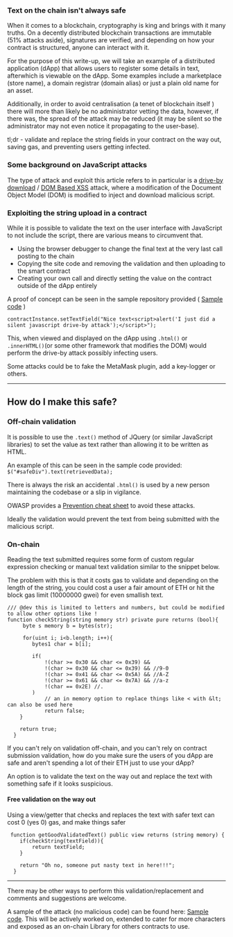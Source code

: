 ### Text on the chain isn't always safe
When it comes to a blockchain, cryptography is king and brings with it many truths. On a decently distributed blockchain transactions are immutable (51% attacks aside), signatures are verified, and depending on how your contract is structured, anyone can interact with it. 

For the purpose of this write-up, we will take an example of a distributed application (dApp) that allows users to register some details in text, afterwhich is viewable on the dApp. Some examples include a marketplace (store name), a domain registrar (domain alias) or just a plain old name for an asset. 

Additionally, in order to avoid centralisation (a tenet of blockchain itself ) there will more than likely be no administrator vetting the data, however, if there was, the spread of the attack may be reduced (it may be silent so the administrator may not even notice it propagating to the user-base).

tl;dr - validate and replace the string fields in your contract on the way out, saving gas, and preventing users getting infected.

### Some background on JavaScript attacks
The type of attack and exploit this article refers to in particular is a [drive-by download](https://www.exabeam.com/information-security/drive-by-download/ "Drive by download") / [DOM Based XSS](https://owasp.org/www-community/attacks/DOM_Based_XSS "Cross-site scripting") attack, where a modification of the Document Object Model (DOM) is modified to inject and download malicious script.


### Exploiting the string upload in a contract
While it is possible to validate the text on the user interface with JavaScript to not include the script, there are various means to circumvent that. 

* Using the browser debugger to change the final text at the very last call posting to the chain 
* Copying the site code and removing the validation and then uploading to the smart contract
* Creating your own call and directly setting the value on the contract outside of the dApp entirely

A proof of concept can be seen in the sample repository provided ( [Sample code](https://github.com/thedarkjester/SolidityAttackVector "Github sample") )

`contractInstance.setTextField("Nice text<script>alert('I just did a silent javascript drive-by attack');</script>");`

This, when viewed and displayed on the dApp using `.html()` or `.innerHTML()`(or some other framework that modifies the DOM) would perform the drive-by attack possibly infecting users.  
  
Some attacks could be to fake the MetaMask plugin, add a key-logger or others.

****

## How do I make this safe?


### Off-chain validation

It is possible to use the `.text()` method of JQuery (or similar JavaScript libraries) to set the value as text rather than allowing it to be written as HTML. 

An example of this can be seen in the sample code provided:
`$("#safeDiv").text(retrievedData);`

There is always the risk an accidental `.html()` is used by a new person maintaining the codebase or a slip in vigilance.  

OWASP provides a [Prevention cheat sheet](https://cheatsheetseries.owasp.org/cheatsheets/DOM_based_XSS_Prevention_Cheat_Sheet.html "Cheat sheet") to avoid these attacks.

Ideally the validation would prevent the text from being submitted with the malicious script.

### On-chain
Reading the text submitted requires some form of custom regular expression checking or manual text validation similar to the snippet below.

The problem with this is that it costs gas to validate and depending on the length of the string, you could cost a user a fair amount of ETH or hit the block gas limit (10000000 gwei) for even smallish text.

```     
/// @dev this is limited to letters and numbers, but could be modified to allow other options like !
function checkString(string memory str) private pure returns (bool){
     byte s memory b = bytes(str);

     for(uint i; i<b.length; i++){
        bytes1 char = b[i];

        if(
            !(char >= 0x30 && char <= 0x39) &&
            !(char >= 0x30 && char <= 0x39) && //9-0
            !(char >= 0x41 && char <= 0x5A) && //A-Z
            !(char >= 0x61 && char <= 0x7A) && //a-z
            !(char == 0x2E) //.
        )
            // an in memory option to replace things like < with &lt; can also be used here
            return false;
    }

    return true;
  }
```

If you can't rely on validation off-chain, and you can't rely on contract submission validation, how do you make sure the users of you dApp are safe and aren't spending a lot of their ETH just to use your dApp?

An option is to validate the text on the way out and replace the text with something safe if it looks suspicious.

#### Free validation on the way out

Using a view/getter that checks and replaces the text with safer text can cost 0 (yes 0) gas, and make things safer  
  
```
 function getGoodValidatedText() public view returns (string memory) {
    if(checkString(textField)){
        return textField;
    }

    return "Oh no, someone put nasty text in here!!!"; 
  } 
```

****

There may be other ways to perform this validation/replacement and comments and suggestions are welcome. 

A sample of the attack (no malicious code) can be found here: [Sample code](https://github.com/thedarkjester/SolidityAttackVector "Github sample"). This will be actively worked on, extended to cater for more characters and exposed as an on-chain Library for others contracts to use.
